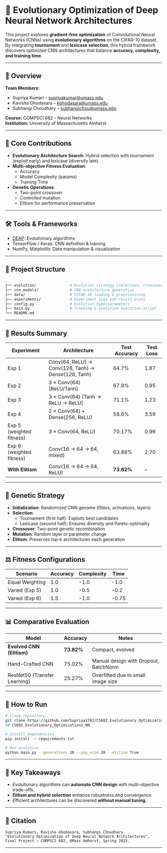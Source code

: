 # 🧬 Evolutionary Optimization of Deep Neural Network Architectures

This project explores **gradient-free optimization** of Convolutional Neural Networks (CNNs) using **evolutionary algorithms** on the CIFAR-10 dataset. By integrating **tournament** and **lexicase selection**, this hybrid framework discovers optimized CNN architectures that balance **accuracy, complexity, and training time**.

---

## 📌 Overview

**Team Members:**
- Supriya Kumari – [supriyakumar@umass.edu](mailto:supriyakumar@umass.edu)
- Kavisha Ghodasara – [kghodasara@umass.edu](mailto:kghodasara@umass.edu)
- Subhangi Choudhary – [subhangichou@umass.edu](mailto:subhangichou@umass.edu)

**Course:** COMPSCI 682 - Neural Networks  
**Institution:** University of Massachusetts Amherst

---

## 🧠 Core Contributions

- **Evolutionary Architecture Search**: Hybrid selection with tournament (exploit early) and lexicase (diversify late).
- **Multi-objective Fitness Evaluation**:
  - Accuracy
  - Model Complexity (params)
  - Training Time
- **Genetic Operations**:
  - Two-point crossover
  - Controlled mutation
  - Elitism for performance preservation

---

## 🛠️ Tools & Frameworks

- [DEAP](https://github.com/DEAP/deap): Evolutionary algorithms
- TensorFlow / Keras: CNN definition & training
- NumPy, Matplotlib: Data manipulation & visualization

---

## 📂 Project Structure

```bash
.
├── evolution/               # Evolution strategy (selection, crossover, mutation)
├── cnn_models/              # CNN architecture generation
├── data/                    # CIFAR-10 loading & preprocessing
├── experiments/             # Experiment logs and result plots
├── config.py                # Evolution hyperparameters
├── main.py                  # Training & evolution execution script
└── README.md
```

---

## 🧪 Results Summary

| Experiment | Architecture | Test Accuracy | Test Loss |
|------------|--------------|----------------|-----------|
| Exp 1 | Conv(64, ReLU) → Conv(128, Tanh) → Dense(128, Tanh) | 64.7% | 1.87 |
| Exp 2 | 3 × Conv(64) [ReLU/Tanh] | 67.9% | 0.95 |
| Exp 3 | 3 × Conv(64) [Tanh → ReLU → ReLU] | 71.1% | 1.23 |
| Exp 4 | 2 × Conv(64) + Dense(256, ReLU) | 58.6% | 3.59 |
| Exp 5 (weighted fitness) | 3 × Conv(64, ReLU) | 70.17% | 0.96 |
| Exp 6 (weighted fitness) | Conv(16 → 64 → 64, mixed) | 63.88% | 2.70 |
| **With Elitism** | Conv(16 → 64 → 64, ReLU) | **73.82%** |  – |

---

## 🧬 Genetic Strategy

- **Initialization**: Randomized CNN genome (filters, activations, layers)
- **Selection**:
  - Tournament (first half): Exploits best candidates
  - Lexicase (second half): Ensures diversity and Pareto-optimality
- **Crossover**: Two-point genetic recombination
- **Mutation**: Random layer or parameter change
- **Elitism**: Preserves top-k architectures each generation

---

## ⚖️ Fitness Configurations

| Scenario | Accuracy | Complexity | Time |
|----------|----------|------------|------|
| Equal Weighting | 1.0 | -1.0 | -1.0 |
| Varied (Exp 5) | 1.0 | -0.5 | -0.2 |
| Varied (Exp 6) | 1.5 | -1.0 | -0.75 |

---

## 📊 Comparative Evaluation

| Model      | Accuracy | Notes |
|------------|----------|-------|
| **Evolved CNN (Elitism)** | **73.82%** | Compact, evolved |
| Hand-Crafted CNN | 75.02% | Manual design with Dropout, BatchNorm |
| ResNet50 (Transfer Learning) | 25.27% | Overfitted due to small image size |

---

## 🚀 How to Run

```bash
# Clone repository
git clone https://github.com/Supriya1702/CS682_Evolutionary_Optimizations_NN.git
cd CS682_Evolutionary_Optimizations_NN

# Install dependencies
pip install -r requirements.txt

# Run evolution
python main.py --generations 10 --pop_size 20 --elitism True
```

---

## 📌 Key Takeaways

- Evolutionary algorithms can **automate CNN design** with multi-objective trade-offs.
- **Elitism and hybrid selection** enhance robustness and convergence.
- Efficient architectures can be discovered **without manual tuning**.

---

## 📖 Citation

```
Supriya Kumari, Kavisha Ghodasara, Subhangi Choudhary. 
"Evolutionary Optimization of Deep Neural Network Architectures", Final Project – COMPSCI 682, UMass Amherst, Spring 2025.
```

--- 
